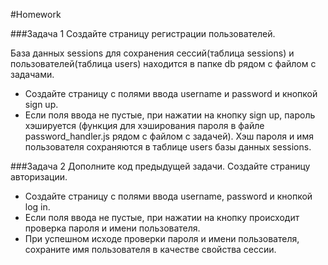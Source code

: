 #Homework

###Задача 1 
Создайте страницу регистрации пользователей. 

База данных sessions для сохранения сессий(таблица sessions) и пользователей(таблица users) находится в папке db рядом с файлом с задачами. 

* Создайте страницу с полями ввода username и password и кнопкой sign up. 
* Если поля ввода не пустые, при нажатии на кнопку sign up, пароль хэшируется (функция для хэширования пароля в файле password_handler.js рядом с файлом с задачей). Хэш пароля и имя пользователя сохраняются в таблице users базы данных sessions. 

###Задача 2 
Дополните код предыдущей задачи. 
Создайте страницу авторизации.  

* Создайте страницу с полями ввода username, password и кнопкой log in. 
* Если поля ввода не пустые, при нажатии на кнопку происходит проверка пароля и имени пользователя. 
* При успешном исходе проверки пароля и имени пользователя, сохраните имя пользователя в качестве свойства сессии. 
